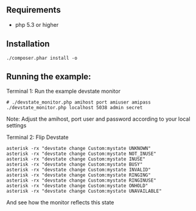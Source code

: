 Requirements
------------
- php 5.3 or higher

Installation
------------
```
./composer.phar install -o
```

Running the example:
--------------------
Terminal 1: Run the example devstate monitor
```
# ./devstate_monitor.php amihost port amiuser amipass
./devstate_monitor.php localhost 5038 admin secret
```
Note: Adjust the amihost, port user and password according to your local settings

Terminal 2: Flip Devstate
```
asterisk -rx "devstate change Custom:mystate UNKNOWN"
asterisk -rx "devstate change Custom:mystate NOT_INUSE"
asterisk -rx "devstate change Custom:mystate INUSE"
asterisk -rx "devstate change Custom:mystate BUSY"
asterisk -rx "devstate change Custom:mystate INVALID"
asterisk -rx "devstate change Custom:mystate RINGING"
asterisk -rx "devstate change Custom:mystate RINGINUSE"
asterisk -rx "devstate change Custom:mystate ONHOLD"
asterisk -rx "devstate change Custom:mystate UNAVAILABLE"
```
And see how the monitor reflects this state

